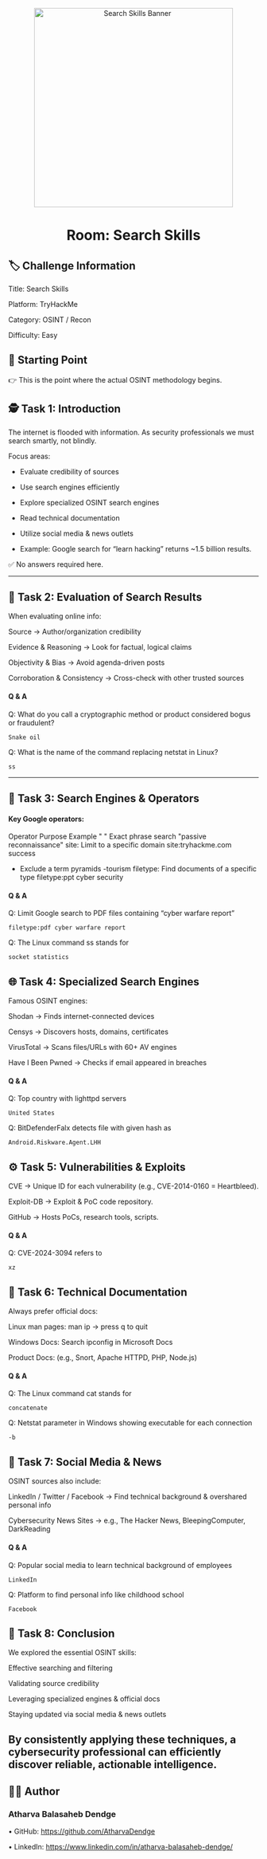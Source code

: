 <p align="center"> <img width="400" alt="Search Skills Banner" src="https://tryhackme-images.s3.amazonaws.com/room-icons/5f04259cf9bf5b57aed2c476-1718102661617" /> </p> <h1 align="center">Room: Search Skills</h1>

## 🏷️ Challenge Information

Title: Search Skills

Platform: TryHackMe

Category: OSINT / Recon

Difficulty: Easy

## 🚀 Starting Point

👉 This is the point where the actual OSINT methodology begins.

## 🕵️ Task 1: Introduction

The internet is flooded with information. As security professionals we must search smartly, not blindly.

Focus areas:

* Evaluate credibility of sources

* Use search engines efficiently

* Explore specialized OSINT search engines

* Read technical documentation

* Utilize social media & news outlets

* Example: Google search for “learn hacking” returns ~1.5 billion results.

✅ No answers required here.

---

## 🧩 Task 2: Evaluation of Search Results

When evaluating online info:

Source → Author/organization credibility

Evidence & Reasoning → Look for factual, logical claims

Objectivity & Bias → Avoid agenda-driven posts

Corroboration & Consistency → Cross-check with other trusted sources

#### Q & A

Q: What do you call a cryptographic method or product considered bogus or fraudulent?

```Snake oil```

Q: What is the name of the command replacing netstat in Linux?

```ss```

---

## 🔎 Task 3: Search Engines & Operators

#### Key Google operators:

Operator	Purpose	Example
" "	Exact phrase search	"passive reconnaissance"
site:	Limit to a specific domain	site:tryhackme.com success
-	Exclude a term	pyramids -tourism
filetype:	Find documents of a specific type	filetype:ppt cyber security

#### Q & A

Q: Limit Google search to PDF files containing “cyber warfare report”

```filetype:pdf cyber warfare report```

Q: The Linux command ss stands for

```socket statistics```

## 🌐 Task 4: Specialized Search Engines

Famous OSINT engines:

Shodan → Finds internet-connected devices

Censys → Discovers hosts, domains, certificates

VirusTotal → Scans files/URLs with 60+ AV engines

Have I Been Pwned → Checks if email appeared in breaches

#### Q & A

Q: Top country with lighttpd servers

```United States```

Q: BitDefenderFalx detects file with given hash as

```Android.Riskware.Agent.LHH```

## ⚙️ Task 5: Vulnerabilities & Exploits

CVE → Unique ID for each vulnerability (e.g., CVE-2014-0160 = Heartbleed).

Exploit-DB → Exploit & PoC code repository.

GitHub → Hosts PoCs, research tools, scripts.

#### Q & A

Q: CVE-2024-3094 refers to

```xz```

## 📄 Task 6: Technical Documentation

Always prefer official docs:

Linux man pages:
man ip → press q to quit

Windows Docs:
Search ipconfig in Microsoft Docs

Product Docs:
(e.g., Snort, Apache HTTPD, PHP, Node.js)

#### Q & A

Q: The Linux command cat stands for

```concatenate```

Q: Netstat parameter in Windows showing executable for each connection

```-b```

## 📱 Task 7: Social Media & News

OSINT sources also include:

LinkedIn / Twitter / Facebook → Find technical background & overshared personal info

Cybersecurity News Sites → e.g., The Hacker News, BleepingComputer, DarkReading

#### Q & A

Q: Popular social media to learn technical background of employees

```LinkedIn```

Q: Platform to find personal info like childhood school

```Facebook```

## 🏁 Task 8: Conclusion

We explored the essential OSINT skills:

Effective searching and filtering

Validating source credibility

Leveraging specialized engines & official docs

Staying updated via social media & news outlets

By consistently applying these techniques, a cybersecurity professional can efficiently discover reliable, actionable intelligence.
---

## 👨‍💻 Author

### Atharva Balasaheb Dendge

•	GitHub: https://github.com/AtharvaDendge

•	LinkedIn: https://www.linkedin.com/in/atharva-balasaheb-dendge/
